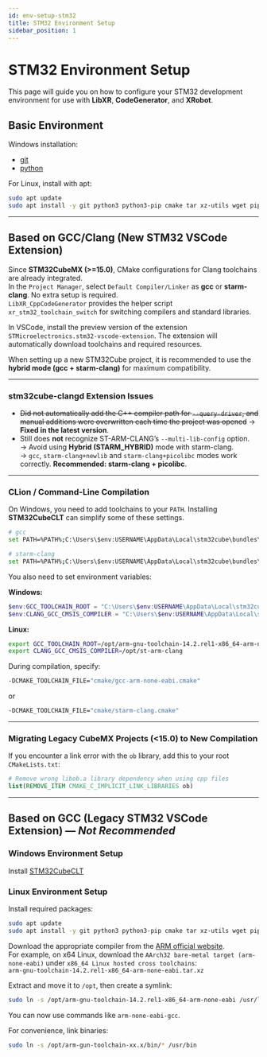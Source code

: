 ```yaml
---
id: env-setup-stm32
title: STM32 Environment Setup
sidebar_position: 1
---
```


# STM32 Environment Setup

This page will guide you on how to configure your STM32 development environment for use with **LibXR**, **CodeGenerator**, and **XRobot**.

## Basic Environment

Windows installation:

* [git](https://git-scm.com/)
* [python](https://www.python.org/downloads/)

For Linux, install with apt:

```bash
sudo apt update
sudo apt install -y git python3 python3-pip cmake tar xz-utils wget pipx
```

---

## Based on GCC/Clang (New STM32 VSCode Extension)

Since **STM32CubeMX (>=15.0)**, CMake configurations for Clang toolchains are already integrated.  
In the `Project Manager`, select `Default Compiler/Linker` as **gcc** or **starm-clang**. No extra setup is required.  
`LibXR_CppCodeGenerator` provides the helper script `xr_stm32_toolchain_switch` for switching compilers and standard libraries.

In VSCode, install the preview version of the extension `STMicroelectronics.stm32-vscode-extension`. The extension will automatically download toolchains and required resources.

When setting up a new STM32Cube project, it is recommended to use the **hybrid mode (gcc + starm-clang)** for maximum compatibility.

---

### stm32cube-clangd Extension Issues

* ~~Did not automatically add the C++ compiler path for `--query-driver`, and manual additions were overwritten each time the project was opened~~ → **Fixed in the latest version**.
* Still does **not** recognize ST-ARM-CLANG’s `--multi-lib-config` option.  
  → Avoid using **Hybrid (STARM_HYBRID)** mode with starm-clang.  
  → `gcc`, `starm-clang+newlib` and `starm-clang+picolibc` modes work correctly. **Recommended: starm-clang + picolibc**.

---

### CLion / Command-Line Compilation

On Windows, you need to add toolchains to your `PATH`. Installing **STM32CubeCLT** can simplify some of these settings.

```bash
# gcc
set PATH=%PATH%;C:\Users\$env:USERNAME\AppData\Local\stm32cube\bundles\gnu-tools-for-stm32\${version}\bin

# starm-clang
set PATH=%PATH%;C:\Users\$env:USERNAME\AppData\Local\stm32cube\bundles\st-arm-clang\${version}\bin;
```

You also need to set environment variables:

**Windows:**

```powershell
$env:GCC_TOOLCHAIN_ROOT = "C:\Users\$env:USERNAME\AppData\Local\stm32cube\bundles\gnu-tools-for-stm32\${version}\bin"
$env:CLANG_GCC_CMSIS_COMPILER = "C:\Users\$env:USERNAME\AppData\Local\stm32cube\bundles\st-arm-clang\${version}"
```

**Linux:**

```bash
export GCC_TOOLCHAIN_ROOT=/opt/arm-gnu-toolchain-14.2.rel1-x86_64-arm-none-eabi/bin
export CLANG_GCC_CMSIS_COMPILER=/opt/st-arm-clang
```

During compilation, specify:

```bash
-DCMAKE_TOOLCHAIN_FILE="cmake/gcc-arm-none-eabi.cmake"
```

or

```bash
-DCMAKE_TOOLCHAIN_FILE="cmake/starm-clang.cmake"
```

---

### Migrating Legacy CubeMX Projects (<15.0) to New Compilation

If you encounter a link error with the `ob` library, add this to your root `CMakeLists.txt`:

```cmake
# Remove wrong libob.a library dependency when using cpp files
list(REMOVE_ITEM CMAKE_C_IMPLICIT_LINK_LIBRARIES ob)
```

---

## Based on GCC (Legacy STM32 VSCode Extension) — *Not Recommended*

### Windows Environment Setup

Install [STM32CubeCLT](https://www.st.com/en/development-tools/stm32cubeclt.html)

### Linux Environment Setup

Install required packages:

```bash
sudo apt update
sudo apt install -y git python3 python3-pip cmake tar xz-utils wget pipx ninja-build
```

Download the appropriate compiler from the [ARM official website](https://developer.arm.com/downloads/-/arm-gnu-toolchain-downloads).  
For example, on x64 Linux, download the `AArch32 bare-metal target (arm-none-eabi)` under `x86_64 Linux hosted cross toolchains`:  
`arm-gnu-toolchain-14.2.rel1-x86_64-arm-none-eabi.tar.xz`

Extract and move it to `/opt`, then create a symlink:

```bash
sudo ln -s /opt/arm-gnu-toolchain-14.2.rel1-x86_64-arm-none-eabi /usr/local/arm-gnu-toolchain-14.2.rel1-x86_64-arm-none-eabi
```

You can now use commands like `arm-none-eabi-gcc`.

For convenience, link binaries:

```bash
sudo ln -s /opt/arm-gun-toolchain-xx.x/bin/* /usr/bin
```
